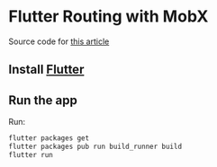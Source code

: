 # Flutter Routing with MobX

Source code for [this article](https://www.indecorous.tk/blog/flutter-routing-with-mobx/)

## Install [Flutter](https://flutter.dev/docs/get-started/install)

## Run the app

Run:
```sh
flutter packages get
flutter packages pub run build_runner build
flutter run
```
